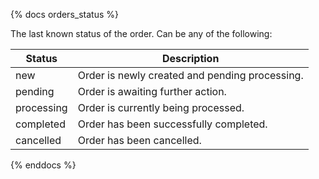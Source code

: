 {% docs orders_status %}

The last known status of the order. Can be any of the following:

| Status     | Description                                |
|------------|--------------------------------------------|
| new        | Order is newly created and pending processing. |
| pending    | Order is awaiting further action.           |
| processing | Order is currently being processed.         |
| completed  | Order has been successfully completed.      |
| cancelled  | Order has been cancelled.                   |

{% enddocs %}

